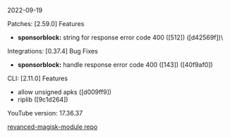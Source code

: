2022-09-19
  
Patches:   [2.59.0] 
 Features
* **sponsorblock:** string for response error code 400 ([512]) ([d42569f])\
   
Integrations:   [0.37.4] 
 Bug Fixes
* **sponsorblock:** handle response error code 400 ([143]) ([40f9af0])  

CLI:   [2.11.0] 
 Features
* allow unsigned apks ([d009ff9])
* riplib ([9c1d264])  

YouTube version: 17.36.37  

[revanced-magisk-module repo](https://github.com/j-hc/revanced-magisk-module)
